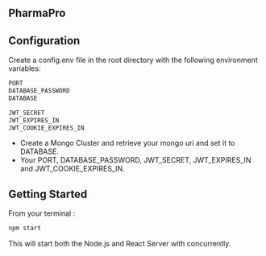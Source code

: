 ## PharmaPro

## Configuration

Create a config.env file in the root directory with the following environment variables:

```sh
PORT
DATABASE_PASSWORD
DATABASE

JWT_SECRET
JWT_EXPIRES_IN
JWT_COOKIE_EXPIRES_IN
```

- Create a Mongo Cluster and retrieve your mongo uri and set it to DATABASE.
- Your PORT, DATABASE_PASSWORD, JWT_SECRET, JWT_EXPIRES_IN and JWT_COOKIE_EXPIRES_IN.

## Getting Started

From your terminal :

```sh
npm start
```

This will start both the Node.js and React Server with concurrently.
